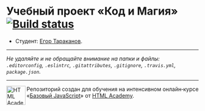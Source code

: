 # Учебный проект «Код и Магия» [![Build status][travis-image]][travis-url]

* Студент: [Егор Тараканов](https://up.htmlacademy.ru/javascript/12/user/25176).

---

_Не удаляйте и не обращайте внимание на папки и файлы:_<br>
_`.editorconfig`, `.eslintrc`, `.gitattributes`, `.gitignore`, `.travis.yml`, `package.json`._

---

<a href="https://htmlacademy.ru/intensive/javascript"><img align="left" width="50" height="50" title="HTML Academy" src="https://up.htmlacademy.ru/static/img/intensive/javascript/logo-for-github.svg"></a>

Репозиторий создан для обучения на интенсивном онлайн‑курсе «[Базовый JavaScript](https://htmlacademy.ru/intensive/javascript)» от [HTML Academy](https://htmlacademy.ru).

[travis-image]: https://travis-ci.org/htmlacademy-javascript/25176-code-and-magick.svg?branch=master
[travis-url]: https://travis-ci.org/htmlacademy-javascript/25176-code-and-magick
